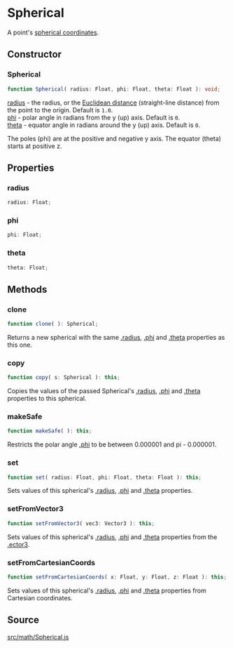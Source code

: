 # Spherical

A point's <a
href="https://en.wikipedia.org/wiki/Spherical_coordinate_system">spherical
coordinates</a>.

## Constructor

### Spherical

  
  
```ts  
function Spherical( radius: Float, phi: Float, theta: Float ): void;  
```  

[radius](#) - the radius, or the <a
href="https://en.wikipedia.org/wiki/Euclidean_distance">Euclidean distance</a>
(straight-line distance) from the point to the origin. Default is `1.0`.  
[phi](#) - polar angle in radians from the y (up) axis. Default is `0`.  
[theta](#) - equator angle in radians around the y (up) axis. Default is `0`.  
  
The poles (phi) are at the positive and negative y axis. The equator (theta)
starts at positive z.

## Properties

### radius

  
  
```ts  
radius: Float;  
```  

### phi

  
  
```ts  
phi: Float;  
```  

### theta

  
  
```ts  
theta: Float;  
```  

## Methods

### clone

  
  
```ts  
function clone( ): Spherical;  
```  

Returns a new spherical with the same [.radius](#radius), [.phi](#phi) and
[.theta](#theta) properties as this one.

### copy

  
  
```ts  
function copy( s: Spherical ): this;  
```  

Copies the values of the passed Spherical's [.radius](#radius), [.phi](#phi)
and [.theta](#theta) properties to this spherical.

### makeSafe

  
  
```ts  
function makeSafe( ): this;  
```  

Restricts the polar angle [.phi](#phi) to be between 0.000001 and pi -
0.000001.

### set

  
  
```ts  
function set( radius: Float, phi: Float, theta: Float ): this;  
```  

Sets values of this spherical's [.radius](#radius), [.phi](#phi) and
[.theta](#theta) properties.

### setFromVector3

  
  
```ts  
function setFromVector3( vec3: Vector3 ): this;  
```  

Sets values of this spherical's [.radius](#radius), [.phi](#phi) and
[.theta](#theta) properties from the [.ector3](#ector3).

### setFromCartesianCoords

  
  
```ts  
function setFromCartesianCoords( x: Float, y: Float, z: Float ): this;  
```  

Sets values of this spherical's [.radius](#radius), [.phi](#phi) and
[.theta](#theta) properties from Cartesian coordinates.

## Source

<a
href="https://github.com/mrdoob/three.js/blob/master/src/math/Spherical.js">src/math/Spherical.js</a>

